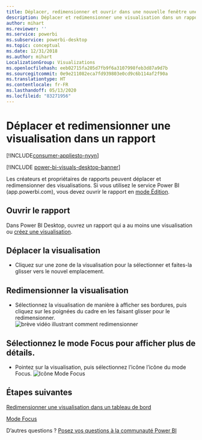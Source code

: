```yaml
---
title: Déplacer, redimensionner et ouvrir dans une nouvelle fenêtre une visualisation
description: Déplacer et redimensionner une visualisation dans un rapport dans le service Power BI et Power BI Desktop
author: mihart
ms.reviewer: ''
ms.service: powerbi
ms.subservice: powerbi-desktop
ms.topic: conceptual
ms.date: 12/31/2018
ms.author: mihart
LocalizationGroup: Visualizations
ms.openlocfilehash: eeb02715fa205d7fb9f6a3107998feb3d87a9d7b
ms.sourcegitcommit: 0e9e211082eca7fd939803e0cd9c6b114af2f90a
ms.translationtype: HT
ms.contentlocale: fr-FR
ms.lasthandoff: 05/13/2020
ms.locfileid: "83271956"
---
```

# <a name="move-and-resize-a-visualization-in-a-report"></a>Déplacer et redimensionner une visualisation dans un rapport

[!INCLUDE[consumer-appliesto-nyyn](../includes/consumer-appliesto-nyyn.md)]    

[!INCLUDE [power-bi-visuals-desktop-banner](../includes/power-bi-visuals-desktop-banner.md)]

Les créateurs et propriétaires de rapports peuvent déplacer et redimensionner des visualisations. Si vous utilisez le service Power BI (app.powerbi.com), vous devez ouvrir le rapport en [mode Édition](../create-reports/service-interact-with-a-report-in-editing-view.md). 

## <a name="open-the-report"></a>Ouvrir le rapport
Dans Power BI Desktop, ouvrez un rapport qui a au moins une visualisation ou [créez une visualisation](power-bi-report-add-visualizations-i.md). 

## <a name="move-the-visualization"></a>Déplacer la visualisation
* Cliquez sur une zone de la visualisation pour la sélectionner et faites-la glisser vers le nouvel emplacement.

## <a name="resize-the-visualization"></a>Redimensionner la visualisation
* Sélectionnez la visualisation de manière à afficher ses bordures, puis cliquez sur les poignées du cadre en les faisant glisser pour le redimensionner.  
  ![brève vidéo illustrant comment redimensionner](media/power-bi-visualization-move-and-resize/untitled.gif)

## <a name="select-focus-mode-to-see-more-detail"></a>Sélectionnez le mode Focus pour afficher plus de détails.
* Pointez sur la visualisation, puis sélectionnez l’icône l’icône du mode Focus.
  ![Icône Mode Focus](media/power-bi-visualization-move-and-resize/pbi_popouticon.jpg)

## <a name="next-steps"></a>Étapes suivantes
[Redimensionner une visualisation dans un tableau de bord](../create-reports/service-dashboard-edit-tile.md)  

[Mode Focus](../consumer/end-user-focus.md)

D’autres questions ? [Posez vos questions à la communauté Power BI](https://community.powerbi.com/)

